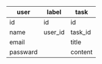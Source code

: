 | user     | label   | task    |
| -------- | ------- | ------- |
| id       | id      | id      |
| name     | user_id | task_id |
| email    |         | title   |
| passward |         | content | 
